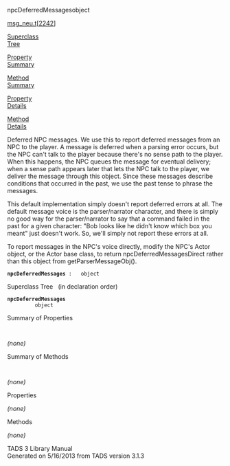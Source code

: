 ---
---
<span class="title">npcDeferredMessages</span><span class="type">object</span>

[msg_neu.t](../file/msg_neu.t.html)\[[2242](../source/msg_neu.t.html#2242)\]

[Superclass  
Tree](#_SuperClassTree_)

[Property  
Summary](#_PropSummary_)

[Method  
Summary](#_MethodSummary_)

[Property  
Details](#_Properties_)

[Method  
Details](#_Methods_)

<div class="fdesc">

Deferred NPC messages. We use this to report deferred messages from an
NPC to the player. A message is deferred when a parsing error occurs,
but the NPC can't talk to the player because there's no sense path to
the player. When this happens, the NPC queues the message for eventual
delivery; when a sense path appears later that lets the NPC talk to the
player, we deliver the message through this object. Since these messages
describe conditions that occurred in the past, we use the past tense to
phrase the messages.

This default implementation simply doesn't report deferred errors at
all. The default message voice is the parser/narrator character, and
there is simply no good way for the parser/narrator to say that a
command failed in the past for a given character: "Bob looks like he
didn't know which box you meant" just doesn't work. So, we'll simply not
report these errors at all.

To report messages in the NPC's voice directly, modify the NPC's Actor
object, or the Actor base class, to return npcDeferredMessagesDirect
rather than this object from getParserMessageObj().

**`npcDeferredMessages`**` :   object`

</div>

<span id="_SuperClassTree_"></span>

<div class="mjhd">

<span class="hdln">Superclass Tree</span>   (in declaration order)

</div>

**`npcDeferredMessages`**  
`         object`  
<span id="_PropSummary_"></span>

<div class="mjhd">

<span class="hdln">Summary of Properties</span>  

</div>

` `

*(none)* <span id="_MethodSummary_"></span>

<div class="mjhd">

<span class="hdln">Summary of Methods</span>  

</div>

` `

*(none)* <span id="_Properties_"></span>

<div class="mjhd">

<span class="hdln">Properties</span>  

</div>

*(none)* <span id="_Methods_"></span>

<div class="mjhd">

<span class="hdln">Methods</span>  

</div>

*(none)*

<div class="ftr">

TADS 3 Library Manual  
Generated on 5/16/2013 from TADS version 3.1.3

</div>
